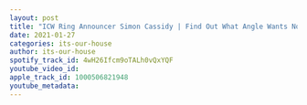 ```yaml
---
layout: post
title: "ICW Ring Announcer Simon Cassidy | Find Out What Angle Wants Now | #15"
date: 2021-01-27
categories: its-our-house
author: its-our-house
spotify_track_id: 4wH26Ifcm9oTALh0vQxYQF
youtube_video_id: 
apple_track_id: 1000506821948
youtube_metadata: 
---
```


